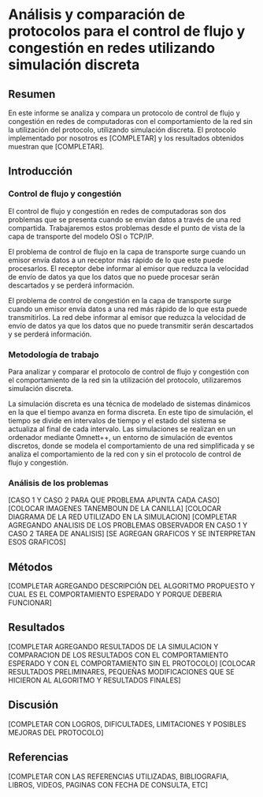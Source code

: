 # Análisis y comparación de protocolos para el control de flujo y congestión en redes utilizando simulación discreta

## Resumen
En este informe se analiza y compara un protocolo de control de flujo y congestión en redes de computadoras con el comportamiento de la red sin la utilización del protocolo, utilizando simulación discreta. El protocolo implementado por nosotros es [COMPLETAR] y los resultados obtenidos muestran que [COMPLETAR].

## Introducción

### Control de flujo y congestión
El control de flujo y congestión en redes de computadoras son dos problemas que se presenta cuando se envían datos a través de una red compartida. Trabajaremos estos problemas desde el punto de vista de la capa de transporte del modelo OSI o TCP/IP.

El problema de control de flujo en la capa de transporte surge cuando un emisor envía datos a un receptor más rápido de lo que este puede procesarlos. El receptor debe informar al emisor que reduzca la velocidad de envío de datos ya que los datos que no puede procesar serán descartados y se perderá información.

El problema de control de congestión en la capa de transporte surge cuando un emisor envía datos a una red más rápido de lo que esta puede transmitirlos. La red debe informar al emisor que reduzca la velocidad de envío de datos ya que los datos que no puede transmitir serán descartados y se perderá información.

### Metodología de trabajo 
Para analizar y comparar el protocolo de control de flujo y congestión con el comportamiento de la red sin la utilización del protocolo, utilizaremos simulación discreta. 

La simulación discreta es una técnica de modelado de sistemas dinámicos en la que el tiempo avanza en forma discreta. En este tipo de simulación, el tiempo se divide en intervalos de tiempo y el estado del sistema se actualiza al final de cada intervalo. Las simulaciones se realizan en un ordenador mediante Omnett++, un entorno de simulación de eventos discretos, donde se modela el comportamiento de una red simplificada y se analiza el comportamiento de la red con y sin el protocolo de control de flujo y congestión. 

### Análisis de los problemas
[CASO 1 Y CASO 2 PARA QUE PROBLEMA APUNTA CADA CASO]
[COLOCAR IMAGENES TANEMBOUN DE LA CANILLA]
[COLOCAR DIAGRAMA DE LA RED UTILIZADO EN LA SIMULACION]
[COMPLETAR AGREGANDO ANALISIS DE LOS PROBLEMAS OBSERVADOR EN CASO 1 Y CASO 2 TAREA DE ANALISIS] 
[SE AGREGAN GRAFICOS Y SE INTERPRETAN ESOS GRAFICOS]

## Métodos
[COMPLETAR AGREGANDO DESCRIPCIÓN DEL ALGORITMO PROPUESTO Y CUAL ES EL COMPORTAMIENTO ESPERADO Y PORQUE DEBERIA FUNCIONAR]

## Resultados
[COMPLETAR AGREGANDO RESULTADOS DE LA SIMULACION Y COMPARACION DE LOS RESULTADOS CON EL COMPORTAMIENTO ESPERADO Y CON EL COMPORTAMIENTO SIN EL PROTOCOLO]
[COLOCAR RESULTADOS PRELIMINARES, PEQUEÑAS MODIFICACIONES QUE SE HICIERON AL ALGORITMO Y RESULTADOS FINALES]

## Discusión
[COMPLETAR CON LOGROS, DIFICULTADES, LIMITACIONES Y POSIBLES MEJORAS DEL PROTOCOLO]

## Referencias
[COMPLETAR CON LAS REFERENCIAS UTILIZADAS, BIBLIOGRAFIA, LIBROS, VIDEOS, PAGINAS CON FECHA DE CONSULTA, ETC]

